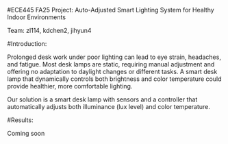 #ECE445 FA25 Project: Auto-Adjusted Smart Lighting System for Healthy Indoor Environments

Team: zl114, kdchen2, jihyun4

#Introduction:

Prolonged desk work under poor lighting can lead to eye strain, headaches, and fatigue. Most desk lamps are static, requiring manual adjustment and offering no adaptation to daylight changes or different tasks. A smart desk lamp that dynamically controls both brightness and color temperature could provide healthier, more comfortable lighting.

Our solution is a smart desk lamp with sensors and a controller that automatically adjusts both illuminance (lux level) and color temperature.

#Results:

Coming soon


